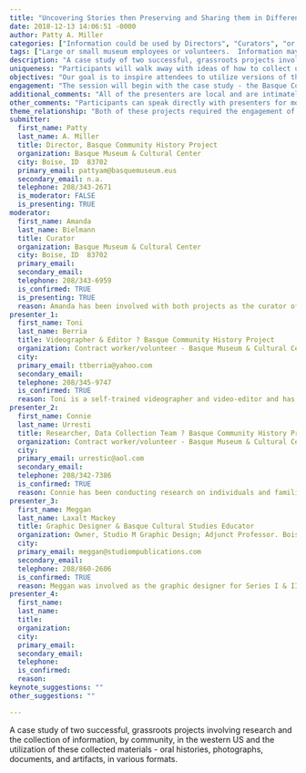 ```yaml
---
title: "Uncovering Stories then Preserving and Sharing them in Different Ways: Successful Models for Use in Large and Small Museums"
date: 2018-12-13 14:06:51 -0000
author: Patty A. Miller
categories: ["Information could be used by Directors", "Curators", "or Volunteers"]
tags: ["Large or small museum employees or volunteers.  Information may spark ideas for directors", "curators", "or engaged volunteers." ]
description: "A case study of two successful, grassroots projects involving research and the collection of information, by community, in the western US and the utilization of these collected materials - oral histories, photographs, documents, and artifacts, in various formats."
uniqueness: "Participants will walk away with ideas of how to collect unique resources to enhance their collections and will learn how these can be utilized and shared with the public in various mediums including exhibits, catalogs, and the Internet."
objectives: "Our goal is to inspire attendees to utilize versions of these two models in their own institutions, large or small. Attendees will learn of techniques for data collection, processing, and storage and will be given ideas for how to utilize the resources collected to expand their collections and to incorporate the information in various mediums including exhibits with interactive components, catalogs, and via the Internet.  Preservation of the information is a key component of both projects as is making the information accessible to a wide audience. The personal connections made and engagement with individuals, families and other institutions in many communities throughout the West as partners in this effort is extremely important and is directly related to the success of both projects.  Attendees will learn of techniques used in both projects to engage individuals to participate in and support the goals of both projects."
engagement: "The session will begin with the case study - the Basque Community History Project. Presenters will give brief examples of their work related to the overall project utilizing  power point slides & video excerpts.  Attendees will then tour the __Inner Strength__ exhibit.  Presenters will focus on various elements included in the exhibit - photographs, audio and video resources, the use of artifacts, and the catalog as a final product of the project.  "
additional_comments: "All of the presenters are local and are intimately involved in one of the projects used as case studies for the session.  There would be too much content to merge with another session, unless it was expanded to a double session. * We respectfully request that the session be held at the Basque Museum & Cultural Center (611 Grove Street), across the street from the conference center, so that attendees can experience the Inner Strength: Portraits of Basque Women exhibit that will be on display in the Museum's gallery."
other_comments: "Participants can speak directly with presenters for more in-depth detail regarding the activity he/she is involved in."
theme_relationship: "Both of these projects required the engagement of people - going directly to communities, to organizations and literally door-to-door to individual houses to collect stories, photographs, and documents.  Their stories, photographs, artifacts, and documents have then been shared through exhibits, through a catalog, and through a newly-created webpage. Multiple ways to engage the public and provide a resource to them."
submitter:
  first_name: Patty
  last_name: A. Miller
  title: Director, Basque Community History Project
  organization: Basque Museum & Cultural Center
  city: Boise, ID  83702
  primary_email: pattyam@basquemuseum.eus
  secondary_email: n.a.
  telephone: 208/343-2671
  is_moderator: FALSE
  is_presenting: TRUE
moderator:
  first_name: Amanda
  last_name: Bielmann
  title: Curator
  organization: Basque Museum & Cultural Center
  city: Boise, ID  83702
  primary_email:
  secondary_email:
  telephone: 208/343-6959
  is_confirmed: TRUE
  is_presenting: TRUE
  reason: Amanda has been involved with both projects as the curator of the institution.  Her focus is on the preservation of the materials and for utilizing the information to create compelling exhibits.  She has been actively involved as a representative of the Idaho Association of Museums for four years.
presenter_1:
  first_name: Toni
  last_name: Berria
  title: Videographer & Editor ? Basque Community History Project
  organization: Contract worker/volunteer - Basque Museum & Cultural Center
  city:
  primary_email: ttberria@yahoo.com
  secondary_email:
  telephone: 208/345-9747
  is_confirmed: TRUE
  reason: Toni is a self-trained videographer and video-editor and has dedicated thousands of hours to the Basque Community History project.  Her insight regarding data management, the production and editing of videos, and labeling of photographs for preservation purposes is an extremely necessary and important component of the project.
presenter_2:
  first_name: Connie
  last_name: Urresti
  title: Researcher, Data Collection Team ? Basque Community History Project
  organization: Contract worker/volunteer - Basque Museum & Cultural Center
  city:
  primary_email: urrestic@aol.com
  secondary_email:
  telephone: 208/342-7386
  is_confirmed: TRUE
  reason: Connie has been conducting research on individuals and families for decades.  She has dedicated hundreds of hours to the Basque Community History project.  She will present ideas as to where information can be found or sought out to enhance collections and exhibits.
presenter_3:
  first_name: Meggan
  last_name: Laxalt Mackey
  title: Graphic Designer & Basque Cultural Studies Educator
  organization: Owner, Studio M Graphic Design; Adjunct Professor. Boise State University
  city:
  primary_email: meggan@studiompublications.com
  secondary_email:
  telephone: 208/860-2606
  is_confirmed: TRUE
  reason: Meggan was involved as the graphic designer for Series I & II of Inner Strength exhibit in 2001 and has assisted the Museum with the design for the entire exhibit currently installed in the Museum.  She is also the designer and editor of the accompanying catalog.  Her background in art, design, writing, and cultural studies have been an integral part of the success of the project.
presenter_4:
  first_name:
  last_name:
  title:
  organization:
  city:
  primary_email:
  secondary_email:
  telephone:
  is_confirmed:
  reason:
keynote_suggestions: ""
other_suggestions: ""

---
```

A case study of two successful, grassroots projects involving research and the collection of information, by community, in the western US and the utilization of these collected materials - oral histories, photographs, documents, and artifacts, in various formats.
